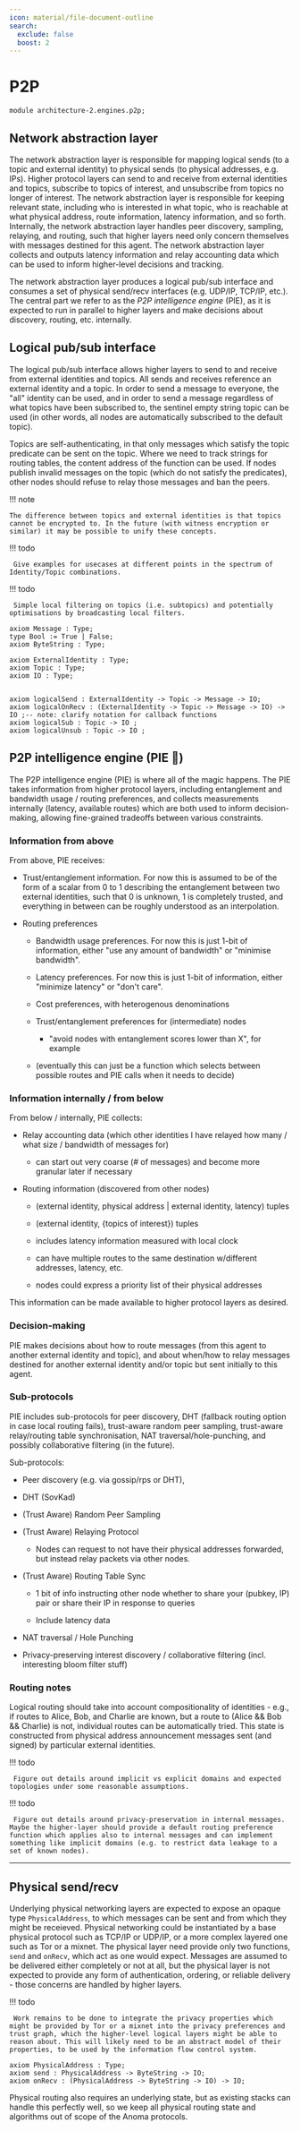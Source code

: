 ```yaml
---
icon: material/file-document-outline
search:
  exclude: false
  boost: 2
---
```



# P2P

```juvix hide
module architecture-2.engines.p2p;
```


## Network abstraction layer

The network abstraction layer is responsible for mapping logical sends (to a
topic and external identity) to physical sends (to physical addresses, e.g.
IPs). Higher protocol layers can send to and receive from external identities
and topics, subscribe to topics of interest, and unsubscribe from topics no
longer of interest. The network abstraction layer is responsible for keeping
relevant state, including who is interested in what topic, who is reachable at
what physical address, route information, latency information, and so forth.
Internally, the network abstraction layer handles peer discovery, sampling,
relaying, and routing, such that higher layers need only concern themselves with
messages destined for this agent. The network abstraction layer collects and
outputs latency information and relay accounting data which can be used to
inform higher-level decisions and tracking.

The network abstraction layer produces a logical pub/sub interface and consumes
a set of physical send/recv interfaces (e.g. UDP/IP, TCP/IP, etc.). The central
part we refer to as the _P2P intelligence engine_ (PIE), as it is expected to
run in parallel to higher layers and make decisions about discovery, routing,
etc. internally.

## Logical pub/sub interface

The logical pub/sub interface allows higher layers to send to and receive from
external identities and topics. All sends and receives reference an external
identity and a topic. In order to send a message to everyone, the "all" identity
can be used, and in order to send a message regardless of what topics have been
subscribed to, the sentinel empty string topic can be used (in other words, all
nodes are automatically subscribed to the default topic).

Topics are self-authenticating, in that only messages which satisfy the topic
predicate can be sent on the topic. Where we need to track strings for routing
tables, the content address of the function can be used. If nodes publish
invalid messages on the topic (which do not satisfy the predicates), other nodes
should refuse to relay those messages and ban the peers.

!!! note

    The difference between topics and external identities is that topics cannot be encrypted to. In the future (with witness encryption or similar) it may be possible to unify these concepts.

!!! todo

     Give examples for usecases at different points in the spectrum of Identity/Topic combinations.

!!! todo

     Simple local filtering on topics (i.e. subtopics) and potentially optimisations by broadcasting local filters.

```juvix
axiom Message : Type;
type Bool := True | False;
axiom ByteString : Type;

axiom ExternalIdentity : Type;
axiom Topic : Type;
axiom IO : Type;


axiom logicalSend : ExternalIdentity -> Topic -> Message -> IO;
axiom logicalOnRecv : (ExternalIdentity -> Topic -> Message -> IO) -> IO ;-- note: clarify notation for callback functions
axiom logicalSub : Topic -> IO ;
axiom logicalUnsub : Topic -> IO ;
```

## P2P intelligence engine (PIE 🥧)

The P2P intelligence engine (PIE) is where all of the magic happens. The PIE
takes information from higher protocol layers, including entanglement and
bandwidth usage / routing preferences, and collects measurements internally
(latency, available routes) which are both used to inform decision-making,
allowing fine-grained tradeoffs between various constraints.

### Information from above

From above, PIE receives:

- Trust/entanglement information. For now this is assumed to be of the form of a
  scalar from 0 to 1 describing the entanglement between two external
  identities, such that 0 is unknown, 1 is completely trusted, and everything in
  between can be roughly understood as an interpolation.

- Routing preferences

    - Bandwidth usage preferences. For now this is just 1-bit of information,
      either "use any amount of bandwidth" or "minimise bandwidth".

    - Latency preferences. For now this is just 1-bit of information, either
      "minimize latency" or "don't care".

    - Cost preferences, with heterogenous denominations

    - Trust/entanglement preferences for (intermediate) nodes
        - "avoid nodes with entanglement scores lower than X", for example

    - (eventually this can just be a function which selects between possible
      routes and PIE calls when it needs to decide)

### Information internally / from below

From below / internally, PIE collects:

- Relay accounting data (which other identities I have relayed how many / what
  size / bandwidth of messages for)

    - can start out very coarse (# of messages) and become more granular later
      if necessary

- Routing information (discovered from other nodes)

    - (external identity, physical address | external identity, latency) tuples

    - (external identity, {topics of interest}) tuples

    - includes latency information measured with local clock

    - can have multiple routes to the same destination w/different addresses,
      latency, etc.

    - nodes could express a priority list of their physical addresses

This information can be made available to higher protocol layers as desired.

### Decision-making

PIE makes decisions about how to route messages (from this agent to another
external identity and topic), and about when/how to relay messages destined for
another external identity and/or topic but sent initially to this agent.

### Sub-protocols

PIE includes sub-protocols for peer discovery, DHT (fallback routing option in
case local routing fails), trust-aware random peer sampling, trust-aware
relay/routing table synchronisation, NAT traversal/hole-punching, and possibly
collaborative filtering (in the future).

Sub-protocols:

- Peer discovery (e.g. via gossip/rps or DHT),

- DHT (SovKad)

- (Trust Aware) Random Peer Sampling

- (Trust Aware) Relaying Protocol

    - Nodes can request to not have their physical addresses forwarded, but
      instead relay packets via other nodes.

- (Trust Aware) Routing Table Sync

  - 1 bit of info instructing other node whether to share your (pubkey, IP) pair
    or share their IP in response to queries

  - Include latency data

 - NAT traversal / Hole Punching

 - Privacy-preserving interest discovery / collaborative filtering (incl. interesting bloom filter stuff)

### Routing notes

Logical routing should take into account compositionality of identities - e.g., if routes to Alice, Bob, and Charlie are known, but a route to (Alice && Bob && Charlie) is not, individual routes can be automatically tried. This state is constructed from physical address announcement messages sent (and signed) by particular external identities.

!!! todo

     Figure out details around implicit vs explicit domains and expected topologies under some reasonable assumptions.

!!! todo

     Figure out details around privacy-preservation in internal messages. Maybe the higher-layer should provide a default routing preference function which applies also to internal messages and can implement something like implicit domains (e.g. to restrict data leakage to a set of known nodes).

---

## Physical send/recv

Underlying physical networking layers are expected to expose an opaque type
`PhysicalAddress`, to which messages can be sent and from which they might be
receieved. Physical networking could be instantiated by a base physical protocol
such as TCP/IP or UDP/IP, or a more complex layered one such as Tor or a mixnet.
The physical layer need provide only two functions, `send` and `onRecv`, which
act as one would expect. Messages are assumed to be delivered either completely
or not at all, but the physical layer is not expected to provide any form of
authentication, ordering, or reliable delivery - those concerns are handled by
higher layers.

!!! todo

     Work remains to be done to integrate the privacy properties which might be provided by Tor or a mixnet into the privacy preferences and  trust graph, which the higher-level logical layers might be able to reason about. This will likely need to be an abstract model of their properties, to be used by the information flow control system.

```juvix
axiom PhysicalAddress : Type;
axiom send : PhysicalAddress -> ByteString -> IO;
axiom onRecv : (PhysicalAddress -> ByteString -> IO) -> IO;
```

Physical routing also requires an underlying state, but as existing stacks can
handle this perfectly well, so we keep all physical routing state and algorithms
out of scope of the Anoma protocols.
